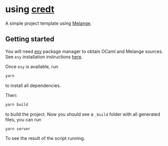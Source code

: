 # using [credt](https://github.com/eldh/credt)

A simple project template using [Melange](https://github.com/melange-re/melange).

## Getting started

You will need [esy](https://esy.sh) package manager to obtain OCaml and Melange sources. See `esy` installation instructions [here](https://esy.sh/docs/en/getting-started.html#install-esy).

Once `esy` is available, run

```bash
yarn
```

to install all dependencies.

Then:

```bash
yarn build
```

to build the project. Now you should see a `_build` folder with all generated files, you can run

```bash
yarn server
```

To see the result of the script running.
